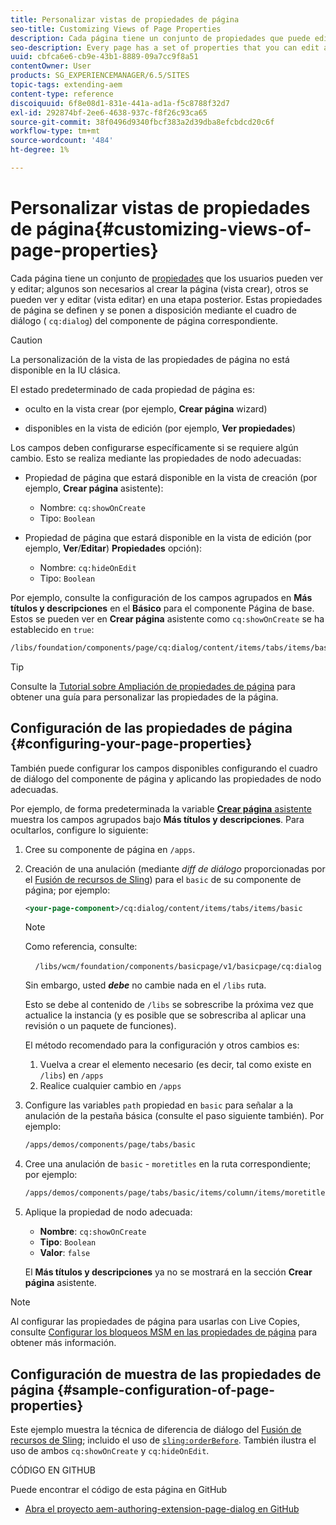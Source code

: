 ```yaml
---
title: Personalizar vistas de propiedades de página
seo-title: Customizing Views of Page Properties
description: Cada página tiene un conjunto de propiedades que puede editar según sea necesario
seo-description: Every page has a set of properties that you can edit as required
uuid: cbfca6e6-cb9e-43b1-8889-09a7cc9f8a51
contentOwner: User
products: SG_EXPERIENCEMANAGER/6.5/SITES
topic-tags: extending-aem
content-type: reference
discoiquuid: 6f8e08d1-831e-441a-ad1a-f5c8788f32d7
exl-id: 292874bf-2ee6-4638-937c-f8f26c93ca65
source-git-commit: 38f0496d9340fbcf383a2d39dba8efcbdcd20c6f
workflow-type: tm+mt
source-wordcount: '484'
ht-degree: 1%

---
```


# Personalizar vistas de propiedades de página{#customizing-views-of-page-properties}

Cada página tiene un conjunto de [propiedades](/help/sites-authoring/editing-page-properties.md) que los usuarios pueden ver y editar; algunos son necesarios al crear la página (vista crear), otros se pueden ver y editar (vista editar) en una etapa posterior. Estas propiedades de página se definen y se ponen a disposición mediante el cuadro de diálogo ( `cq:dialog`) del componente de página correspondiente.

>[!CAUTION]
>
>La personalización de la vista de las propiedades de página no está disponible en la IU clásica.

El estado predeterminado de cada propiedad de página es:

* oculto en la vista crear (por ejemplo, **Crear página** wizard)

* disponibles en la vista de edición (por ejemplo, **Ver propiedades**)

Los campos deben configurarse específicamente si se requiere algún cambio. Esto se realiza mediante las propiedades de nodo adecuadas:

* Propiedad de página que estará disponible en la vista de creación (por ejemplo, **Crear página** asistente):

   * Nombre: `cq:showOnCreate`
   * Tipo: `Boolean`

* Propiedad de página que estará disponible en la vista de edición (por ejemplo, **Ver**/**Editar**) **Propiedades** opción):

   * Nombre: `cq:hideOnEdit`
   * Tipo: `Boolean`

Por ejemplo, consulte la configuración de los campos agrupados en **Más títulos y descripciones** en el **Básico** para el componente Página de base. Estos se pueden ver en **Crear página** asistente como `cq:showOnCreate` se ha establecido en `true`:

```xml
/libs/foundation/components/page/cq:dialog/content/items/tabs/items/basic/items/column/items/moretitles
```

>[!TIP]
>
>Consulte la [Tutorial sobre Ampliación de propiedades de página](https://experienceleague.adobe.com/docs/experience-manager-learn/sites/developing/page-properties-technical-video-develop.html) para obtener una guía para personalizar las propiedades de la página.

## Configuración de las propiedades de página {#configuring-your-page-properties}

También puede configurar los campos disponibles configurando el cuadro de diálogo del componente de página y aplicando las propiedades de nodo adecuadas.

Por ejemplo, de forma predeterminada la variable [**Crear página** asistente](/help/sites-authoring/managing-pages.md#creating-a-new-page) muestra los campos agrupados bajo **Más títulos y descripciones**. Para ocultarlos, configure lo siguiente:

1. Cree su componente de página en `/apps`.
1. Creación de una anulación (mediante *diff de diálogo* proporcionadas por el [Fusión de recursos de Sling](/help/sites-developing/sling-resource-merger.md)) para el `basic` de su componente de página; por ejemplo:

   ```xml
   <your-page-component>/cq:dialog/content/items/tabs/items/basic
   ```

   >[!NOTE]
   >
   >Como referencia, consulte:
   >
   >    `/libs/wcm/foundation/components/basicpage/v1/basicpage/cq:dialog`
   >
   Sin embargo, usted ***debe*** no cambie nada en el `/libs` ruta.
   >
   Esto se debe al contenido de `/libs` se sobrescribe la próxima vez que actualice la instancia (y es posible que se sobrescriba al aplicar una revisión o un paquete de funciones).
   >
   El método recomendado para la configuración y otros cambios es:
   >
   1. Vuelva a crear el elemento necesario (es decir, tal como existe en `/libs`) en `/apps`
   1. Realice cualquier cambio en `/apps`

1. Configure las variables `path` propiedad en `basic` para señalar a la anulación de la pestaña básica (consulte el paso siguiente también). Por ejemplo:

   ```xml
   /apps/demos/components/page/tabs/basic
   ```

1. Cree una anulación de `basic` - `moretitles` en la ruta correspondiente; por ejemplo:

   ```xml
   /apps/demos/components/page/tabs/basic/items/column/items/moretitles
   ```

1. Aplique la propiedad de nodo adecuada:

   * **Nombre**: `cq:showOnCreate`
   * **Tipo**: `Boolean`
   * **Valor**: `false`

   El **Más títulos y descripciones** ya no se mostrará en la sección **Crear página** asistente.

>[!NOTE]
>
Al configurar las propiedades de página para usarlas con Live Copies, consulte [Configurar los bloqueos MSM en las propiedades de página](/help/sites-developing/extending-msm.md#configuring-msm-locks-on-page-properties-touch-enabled-ui) para obtener más información.

## Configuración de muestra de las propiedades de página {#sample-configuration-of-page-properties}

Este ejemplo muestra la técnica de diferencia de diálogo del [Fusión de recursos de Sling](/help/sites-developing/sling-resource-merger.md); incluido el uso de [`sling:orderBefore`](/help/sites-developing/sling-resource-merger.md#properties). También ilustra el uso de ambos `cq:showOnCreate` y `cq:hideOnEdit`.

CÓDIGO EN GITHUB

Puede encontrar el código de esta página en GitHub

* [Abra el proyecto aem-authoring-extension-page-dialog en GitHub](https://github.com/Adobe-Marketing-Cloud/aem-authoring-extension-page-dialog)
